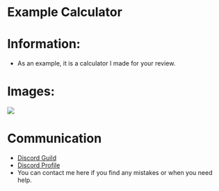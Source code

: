 # Example Calculator

# Information:
* As an example, it is a calculator I made for your review.

# Images:
<img src="https://eresbos.life-is-pa.in/5lQdzJvey.png">

# Communication
* [Discord Guild](https://discord.gg/x8Uw4KTK5p)
* [Discord Profile](https://discord.com/users/907246062459318323)
* You can contact me here if you find any mistakes or when you need help.
